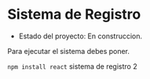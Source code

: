 <h1> Sistema de Registro </h1>

- Estado del proyecto: En construccion.

Para ejecutar el sistema debes poner.

 ``` npm install react ```
 sistema de registro 2
